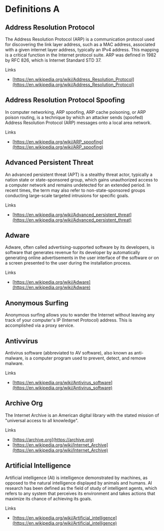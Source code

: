 # Definitions A

## Address Resolution Protocol
The Address Resolution Protocol (ARP) is a communication protocol used for discovering the link layer address, such as a MAC address, associated with a given internet layer address, typically an IPv4 address.
This mapping is a critical function in the Internet protocol suite.
ARP was defined in 1982 by RFC 826, which is Internet Standard STD 37.

Links
- [https://en.wikipedia.org/wiki/Address_Resolution_Protocol](https://en.wikipedia.org/wiki/Address_Resolution_Protocol)

## Address Resolution Protocol Spoofing
In computer networking, ARP spoofing, ARP cache poisoning, or ARP poison routing, is a technique by which an attacker sends (spoofed) Address Resolution Protocol (ARP) messages onto a local area network.

Links
- [https://en.wikipedia.org/wiki/ARP_spoofing](https://en.wikipedia.org/wiki/ARP_spoofing)

## Advanced Persistent Threat
An advanced persistent threat (APT) is a stealthy threat actor, typically a nation state or state-sponsored group, which gains unauthorized access to a computer network and remains undetected for an extended period.
In recent times, the term may also refer to non-state-sponsored groups conducting large-scale targeted intrusions for specific goals.

Links
- [https://en.wikipedia.org/wiki/Advanced_persistent_threat](https://en.wikipedia.org/wiki/Advanced_persistent_threat)

## Adware
Adware, often called advertising-supported software by its developers, is software that generates revenue for its developer by automatically generating online advertisements in the user interface of the software or on a screen presented to the user during the installation process.

Links
- [https://en.wikipedia.org/wiki/Adware](https://en.wikipedia.org/wiki/Adware)

## Anonymous Surfing
Anonymous surfing allows you to wander the Internet without leaving any track of your computer's IP (Internet Protocol) address.
This is accomplished via a proxy service.

## Antivvirus
Antivirus software (abbreviated to AV software), also known as anti-malware, is a computer program used to prevent, detect, and remove malware.

Links
- [https://en.wikipedia.org/wiki/Antivirus_software](https://en.wikipedia.org/wiki/Antivirus_software)

## Archive Org
The Internet Archive is an American digital library with the stated mission of "universal access to all knowledge".

Links
- [https://archive.org](https://archive.org)
- [https://en.wikipedia.org/wiki/Internet_Archive](https://en.wikipedia.org/wiki/Internet_Archive)

## Artificial Intelligence
Artificial intelligence (AI) is intelligence demonstrated by machines, as opposed to the natural intelligence displayed by animals and humans.
AI research has been defined as the field of study of intelligent agents, which refers to any system that perceives its environment and takes actions that maximize its chance of achieving its goals.

Links
- [https://en.wikipedia.org/wiki/Artificial_intelligence](https://en.wikipedia.org/wiki/Artificial_intelligence)

